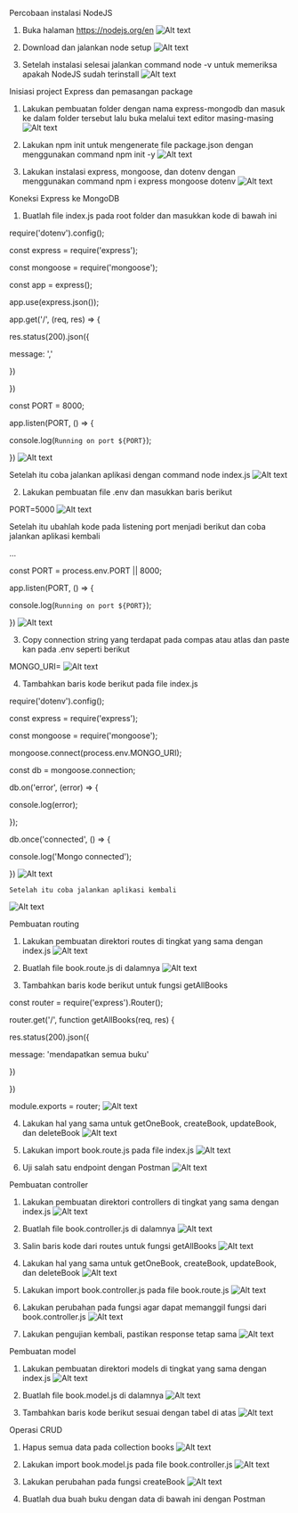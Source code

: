 Percobaan instalasi NodeJS

1. Buka halaman https://nodejs.org/en
![Alt text](image.png)

2. Download dan jalankan node setup
![Alt text](image-1.png)

3. Setelah instalasi selesai jalankan command node -v untuk memeriksa apakah NodeJS sudah terinstall
![Alt text](image-2.png)


Inisiasi project Express dan pemasangan package

1. Lakukan pembuatan folder dengan nama express-mongodb dan masuk ke dalam folder tersebut lalu buka melalui text editor masing-masing
![Alt text](image-3.png)

2. Lakukan npm init untuk mengenerate file package.json dengan menggunakan command npm init -y
![Alt text](image-4.png)

3. Lakukan instalasi express, mongoose, dan dotenv dengan menggunakan command npm i express mongoose dotenv
![Alt text](image-5.png)


Koneksi Express ke MongoDB

1. Buatlah file index.js pada root folder dan masukkan kode di bawah ini

require('dotenv').config();

const express = require('express');

const mongoose = require('mongoose');

const app = express();

app.use(express.json());

app.get('/', (req, res) => {

res.status(200).json({

message: '<nama>,<nim>'

})

})

const PORT = 8000;

app.listen(PORT, () => {

console.log(`Running on port ${PORT}`);

})
![Alt text](image-6.png)

   Setelah itu coba jalankan aplikasi dengan command node index.js
   ![Alt text](image-7.png)

2. Lakukan pembuatan file .env dan masukkan baris berikut

PORT=5000
![Alt text](image-8.png)

Setelah itu ubahlah kode pada listening port menjadi berikut dan coba jalankan aplikasi kembali

...


const PORT = process.env.PORT || 8000;

app.listen(PORT, () => {

console.log(`Running on port ${PORT}`);

})
![Alt text](image-9.png)

3. Copy connection string yang terdapat pada compas atau atlas dan paste kan pada .env seperti berikut

MONGO_URI=<Connection string masing-masing>
![Alt text](image-10.png)

4. Tambahkan baris kode berikut pada file index.js

require('dotenv').config();

const express = require('express');

const mongoose = require('mongoose');

mongoose.connect(process.env.MONGO_URI);

const db = mongoose.connection;

db.on('error', (error) => {

console.log(error);

});

db.once('connected', () => {

console.log('Mongo connected');

})
![Alt text](image-11.png)

    Setelah itu coba jalankan aplikasi kembali
![Alt text](image-12.png)


Pembuatan routing

1. Lakukan pembuatan direktori routes di tingkat yang sama dengan index.js
![Alt text](image-13.png)

2. Buatlah file book.route.js di dalamnya
![Alt text](image-14.png)

3. Tambahkan baris kode berikut untuk fungsi getAllBooks

const router = require('express').Router();

router.get('/', function getAllBooks(req, res) {

res.status(200).json({

message: 'mendapatkan semua buku'

})

})

module.exports = router;
![Alt text](image-15.png)

4. Lakukan hal yang sama untuk getOneBook, createBook, updateBook, dan deleteBook
![Alt text](image-16.png)

5. Lakukan import book.route.js pada file index.js
![Alt text](image-17.png)

6. Uji salah satu endpoint dengan Postman
![Alt text](image-18.png)


Pembuatan controller

1. Lakukan pembuatan direktori controllers di tingkat yang sama dengan index.js
![Alt text](image-19.png)

2. Buatlah file book.controller.js di dalamnya
![Alt text](image-20.png)

3. Salin baris kode dari routes untuk fungsi getAllBooks
![Alt text](image-21.png)

4. Lakukan hal yang sama untuk getOneBook, createBook, updateBook, dan deleteBook
![Alt text](image-22.png)

5. Lakukan import book.controller.js pada file book.route.js
![Alt text](image-23.png)

6. Lakukan perubahan pada fungsi agar dapat memanggil fungsi dari book.controller.js
![Alt text](image-24.png)

7. Lakukan pengujian kembali, pastikan response tetap sama
![Alt text](image-25.png)


Pembuatan model

1. Lakukan pembuatan direktori models di tingkat yang sama dengan index.js
![Alt text](image-26.png)

2. Buatlah file book.model.js di dalamnya
![Alt text](image-27.png)

3. Tambahkan baris kode berikut sesuai dengan tabel di atas
![Alt text](image-28.png)


Operasi CRUD

1. Hapus semua data pada collection books
![Alt text](image-29.png)

2. Lakukan import book.model.js pada file book.controller.js
![Alt text](image-30.png)

3. Lakukan perubahan pada fungsi createBook
![Alt text](image-31.png)

4. Buatlah dua buah buku dengan data di bawah ini dengan Postman
